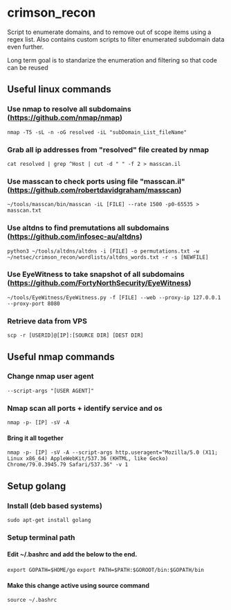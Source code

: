 # crimson_recon

Script to enumerate domains, and to remove out of scope items using a regex list. Also contains custom scripts to filter enumerated subdomain data even further.

Long term goal is to standarize the enumeration and filtering so that code can be reused

## Useful linux commands

### Use nmap to resolve all subdomains (https://github.com/nmap/nmap)
``nmap -T5 -sL -n -oG resolved -iL "subDomain_List_fileName"``

### Grab all ip addresses from "resolved" file created by nmap

``cat resolved | grep ^Host | cut -d " " -f 2 > masscan.il``

### Use masscan to check ports using file "masscan.il" (https://github.com/robertdavidgraham/masscan)

``~/tools/masscan/bin/masscan -iL [FILE] --rate 1500 -p0-65535 > masscan.txt ``

### Use altdns to find premutations all subdomains (https://github.com/infosec-au/altdns)

``python3 ~/tools/altdns/altdns -i [FILE] -o permutations.txt -w ~/netsec/crimson_recon/wordlists/altdns_words.txt -r -s [NEWFILE]``

### Use EyeWitness to take snapshot of all subdomains (https://github.com/FortyNorthSecurity/EyeWitness)

``~/tools/EyeWitness/EyeWitness.py -f [FILE] --web --proxy-ip 127.0.0.1 --proxy-port 8080``

### Retrieve data from VPS

``scp -r [USERID]@[IP]:[SOURCE DIR] [DEST DIR]``

## Useful nmap commands

### Change nmap user agent

``--script-args "[USER AGENT]"``

### Nmap scan all ports + identify service and os

``nmap -p- [IP] -sV -A``

#### Bring it all together

``nmap -p- [IP] -sV -A --script-args http.useragent="Mozilla/5.0 (X11; Linux x86_64) AppleWebKit/537.36 (KHTML, like Gecko) Chrome/79.0.3945.79 Safari/537.36" -v 1``

## Setup golang

### Install (deb based systems)

``sudo apt-get install golang``

### Setup terminal path
#### Edit ~/.bashrc and add the below to the end.
``export GOPATH=$HOME/go``
``export PATH=$PATH:$GOROOT/bin:$GOPATH/bin``
#### Make this change active using source command
``source ~/.bashrc``
